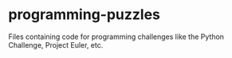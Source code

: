 programming-puzzles
===================

Files containing code for programming challenges like the Python Challenge, Project Euler, etc.
